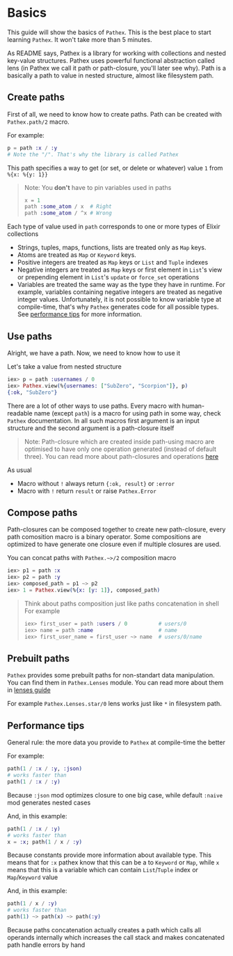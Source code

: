 # Basics

This guide will show the basics of `Pathex`. This is the best place to start learning `Pathex`.
It won't take more than 5 minutes.

As README says, Pathex is a library for working with collections and nested key-value structures.
Pathex uses powerful functional abstraction called lens (in Pathex we call it path or path-closure, you'll later see why).
Path is a basically a path to value in nested structure, almost like filesystem path.

## Create paths

First of all, we need to know how to create paths. Path can be created with `Pathex.path/2` macro.

For example:

```elixir
p = path :x / :y
# Note the "/". That's why the library is called Pathex
```

This path specifies a way to get (or set, or delete or whatever) value `1` from `%{x: %{y: 1}}`

> Note:
> You **don't** have to pin variables used in paths
>
> ```elixir
> x = 1
> path :some_atom / x  # Right
> path :some_atom / ^x # Wrong
> ```

Each type of value used in `path` corresponds to one or more types of Elixir collections

* Strings, tuples, maps, functions, lists are treated only as `Map` keys.
* Atoms are treated as `Map` or `Keyword` keys.
* Positive integers are treated as `Map` keys or `List` and `Tuple` indexes
* Negative integers are treated as `Map` keys or first element in `List`'s view or
  prepending element in `List`'s `update` or `force_set` operations
* Variables are treated the same way as the type they have in runtime. For example, variables containing negative
  integers are treated as negative integer values. Unfortunately, it is not possible to know variable type at compile-time,
  that's why `Pathex` generates code for all possible types. See [performance tips](basics.md#performance-tips) for more information.

## Use paths

Alright, we have a path. Now, we need to know how to use it

Let's take a value from nested structure

```elixir
iex> p = path :usernames / 0
iex> Pathex.view(%{usernames: ["SubZero", "Scorpion"]}, p)
{:ok, "SubZero"}
```

There are a lot of other ways to use paths. Every macro with human-readable name
(except `path`) is a macro for using path in some way, check `Pathex` documentation.
In all such macros first argument is an input structure and the second argument is a path-closure itself

> Note:
> Path-closure which are created inside path-using macro are optimised to have
> only one operation generated (instead of default three).
> You can read more about path-closures and operations [here](path.md)

As usual

* Macro without `!` always return `{:ok, result}` or `:error`
* Macro with `!` return `result` or raise `Pathex.Error`

## Compose paths

Path-closures can be composed together to create new path-closure,
every path comosition macro is a binary operator. Some compositions
are optimized to have generate one closure even if multiple closures
are used.

You can concat paths with `Pathex.~>/2` composition macro

```elixir
iex> p1 = path :x
iex> p2 = path :y
iex> composed_path = p1 ~> p2
iex> 1 = Pathex.view(%{x: [y: 1]}, composed_path)
```

> Think about paths composition just like paths concatenation in shell  
> For example  
>
> ```elixir
> iex> first_user = path :users / 0          # users/0
> iex> name = path :name                     # name
> iex> first_user_name = first_user ~> name  # users/0/name
> ```

## Prebuilt paths

`Pathex` provides some prebuilt paths for non-standart data manipulation. You
can find them in `Pathex.Lenses` module. You can read more about them in
[lenses guide](lenses.md)

For example `Pathex.Lenses.star/0` lens works just like `*` in filesystem path.

## Performance tips

General rule: the more data you provide to `Pathex` at compile-time the better

For example:

```elixir
path(1 / :x / :y, :json)
# works faster than
path(1 / :x / :y)
```

Because `:json` mod optimizes closure to one big case,
while default `:naive` mod generates nested cases

And, in this example:

```elixir
path(1 / :x / :y)
# works faster than
x = :x; path(1 / x / :y)
```

Because constants provide more information about available type.
This means that for `:x` pathex know that this can be a to `Keyword` or `Map`,
while `x` means that this is a variable which can contain `List`/`Tuple` index or `Map`/`Keyword` value

And, in this example:

```elixir
path(1 / x / :y)
# works faster than
path(1) ~> path(x) ~> path(:y)
```

Because paths concatenation actually creates a path which calls all operands internally
which increases the call stack and makes concatenated path handle errors by hand
